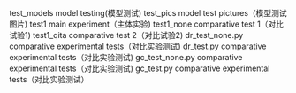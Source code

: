test_models model testing(模型测试)
test_pics model test pictures（模型测试图片)
test1 main experiment（主体实验)
test1_none comparative test 1（对比试验1)
test1_qita comparative test 2（对比试验2)
dr_test_none.py comparative experimental tests（对比实验测试)
dr_test.py comparative experimental tests（对比实验测试)
gc_test_none.py comparative experimental tests（对比实验测试)
gc_test.py comparative experimental tests（对比实验测试）
